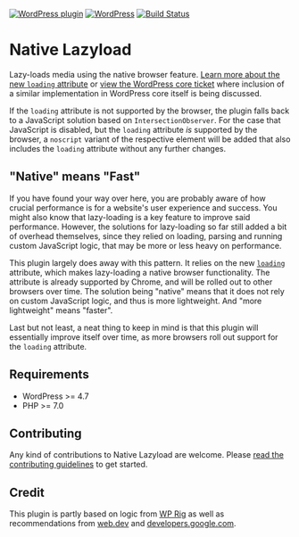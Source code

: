 [![WordPress plugin](https://img.shields.io/wordpress/plugin/v/native-lazyload.svg?maxAge=2592000)](https://wordpress.org/plugins/native-lazyload/)
[![WordPress](https://img.shields.io/wordpress/v/native-lazyload.svg?maxAge=2592000)](https://wordpress.org/plugins/native-lazyload/)
[![Build Status](https://api.travis-ci.org/GoogleChromeLabs/wp-native-lazyload.png?branch=master)](https://travis-ci.org/GoogleChromeLabs/wp-native-lazyload)

# Native Lazyload

Lazy-loads media using the native browser feature. [Learn more about the new `loading` attribute](https://web.dev/native-lazy-loading) or [view the WordPress core ticket](https://core.trac.wordpress.org/ticket/44427) where inclusion of a similar implementation in WordPress core itself is being discussed.

If the `loading` attribute is not supported by the browser, the plugin falls back to a JavaScript solution based on `IntersectionObserver`. For the case that JavaScript is disabled, but the `loading` attribute _is_ supported by the browser, a `noscript` variant of the respective element will be added that also includes the `loading` attribute without any further changes.

## "Native" means "Fast"

If you have found your way over here, you are probably aware of how crucial performance is for a website's user experience and success. You might also know that lazy-loading is a key feature to improve said performance. However, the solutions for lazy-loading so far still added a bit of overhead themselves, since they relied on loading, parsing and running custom JavaScript logic, that may be more or less heavy on performance.

This plugin largely does away with this pattern. It relies on the new [`loading`](https://github.com/whatwg/html/pull/3752) attribute, which makes lazy-loading a native browser functionality. The attribute is already supported by Chrome, and will be rolled out to other browsers over time. The solution being "native" means that it does not rely on custom JavaScript logic, and thus is more lightweight. And "more lightweight" means "faster".

Last but not least, a neat thing to keep in mind is that this plugin will essentially improve itself over time, as more browsers roll out support for the `loading` attribute.

## Requirements

* WordPress >= 4.7
* PHP >= 7.0

## Contributing

Any kind of contributions to Native Lazyload are welcome. Please [read the contributing guidelines](https://github.com/GoogleChromeLabs/wp-native-lazyload/blob/master/CONTRIBUTING.md) to get started.

## Credit

This plugin is partly based on logic from [WP Rig](https://github.com/wprig/wprig/blob/v2.0/inc/Lazyload/Component.php) as well as recommendations from [web.dev](https://web.dev/native-lazy-loading) and [developers.google.com](https://developers.google.com/web/fundamentals/performance/lazy-loading-guidance/images-and-video/).
